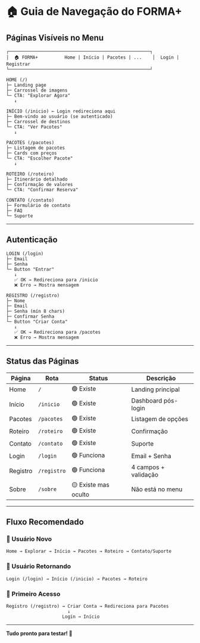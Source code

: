 # 🏠 Guia de Navegação do FORMA+

## Páginas Visíveis no Menu

```
┌─────────────────────────────────────────────────────┐
│  🏠 FORMA+          Home | Início | Pacotes | ...    │  Login | Registrar
└─────────────────────────────────────────────────────┘

HOME (/)
├─ Landing page
├─ Carrossel de imagens
└─ CTA: "Explorar Agora"
   ↓

INÍCIO (/inicio) ← Login redireciona aqui
├─ Bem-vindo ao usuário (se autenticado)
├─ Carrossel de destinos
└─ CTA: "Ver Pacotes"
   ↓

PACOTES (/pacotes)
├─ Listagem de pacotes
├─ Cards com preços
└─ CTA: "Escolher Pacote"
   ↓

ROTEIRO (/roteiro)
├─ Itinerário detalhado
├─ Confirmação de valores
└─ CTA: "Confirmar Reserva"

CONTATO (/contato)
├─ Formulário de contato
├─ FAQ
└─ Suporte
```

---

## Autenticação

```
LOGIN (/login)
├─ Email
├─ Senha
└─ Button "Entrar"
   ↓
   ✅ OK → Redireciona para /inicio
   ❌ Erro → Mostra mensagem

REGISTRO (/registro)
├─ Nome
├─ Email
├─ Senha (mín 8 chars)
├─ Confirmar Senha
└─ Button "Criar Conta"
   ↓
   ✅ OK → Redireciona para /pacotes
   ❌ Erro → Mostra mensagem
```

---

## Status das Páginas

| Página | Rota | Status | Descrição |
|--------|------|--------|-----------|
| Home | `/` | 🟢 Existe | Landing principal |
| Início | `/inicio` | 🟢 Existe | Dashboard pós-login |
| Pacotes | `/pacotes` | 🟢 Existe | Listagem de opções |
| Roteiro | `/roteiro` | 🟢 Existe | Confirmação |
| Contato | `/contato` | 🟢 Existe | Suporte |
| Login | `/login` | 🟢 Funciona | Email + Senha |
| Registro | `/registro` | 🟢 Funciona | 4 campos + validação |
| Sobre | `/sobre` | 🟡 Existe mas oculto | Não está no menu |

---

## Fluxo Recomendado

### 👤 Usuário Novo

```
Home → Explorar → Início → Pacotes → Roteiro → Contato/Suporte
```

### 🔐 Usuário Retornando

```
Login (/login) → Início (/inicio) → Pacotes → Roteiro
```

### 📝 Primeiro Acesso

```
Registro (/registro) → Criar Conta → Redireciona para Pacotes
                       ↓
                     Login → Início
```

---

**Tudo pronto para testar! 🚀**
